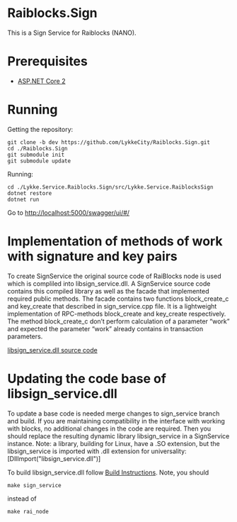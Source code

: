 # Raiblocks.Sign


This is a Sign Service for Raiblocks (NANO).

# Prerequisites

- [ASP.NET Core 2](https://docs.microsoft.com/en-us/aspnet/core/getting-started)

# Running
 
Getting the repository:
```
git clone -b dev https://github.com/LykkeCity/Raiblocks.Sign.git 
cd ./Raiblocks.Sign
git submodule init
git submodule update
```

Running:
```
cd ./Lykke.Service.Raiblocks.Sign/src/Lykke.Service.RaiblocksSign
dotnet restore
dotnet run
```
Go to [http://localhost:5000/swagger/ui/#/](http://localhost:5000/swagger/ui/#/)


# Implementation of methods of work with signature and key pairs

To create SignService the original source code of RaiBlocks node is used which is compliled into libsign_service.dll. A SignService source code contains this compiled library as well as the facade that implemented required public methods.
The facade contains two functions block_create_c and key_create that described in sign_service.cpp file. It is a lightweight implementation of RPC-methods block_create and key_create respectively. The method block_create_c don’t perform calculation of a parameter “work” and expected the parameter “work” already contains in transaction parameters.

[libsign_service.dll source code](https://github.com/artem-kruglov/raiblocks/tree/sign_service)  


# Updating the code base of libsign_service.dll

To update a base code is needed merge changes to sign_service branch and build. If you are maintaining compatibility in the interface with working with blocks, no additional changes in the code are required. Then you should replace the resulting dynamic library libsign_service in a SignService instance.
Note: a library, building for Linux, have a .SO extension, but the libsign_service is imported with .dll extension for universality:
[DllImport("libsign_service.dll")]

To build libsign_service.dll follow [Build Instructions](https://github.com/nanocurrency/raiblocks/wiki/Build-Instructions). Note, you should 
```
make sign_service 
```
instead of 
```
make rai_node
```